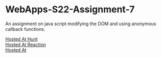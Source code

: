 # WebApps-S22-Assignment-7
An assignment on java script modifying the DOM and using anonymous callback functions.

<a href="https://44-563-web-apps-s22.github.io/webapps-s22-assignment-7-Narendarkatta/hunt.html" rel="nofollow">Hosted At Hunt</a>
<br>
<a href="https://44-563-web-apps-s22.github.io/webapps-s22-assignment-7-Narendarkatta/hunt.html" rel="nofollow">Hosted At Reaction</a>
<br>
<a href="https://44-563-web-apps-s22.github.io/webapps-s22-assignment-7-Narendarkatta/hunt.html" rel="nofollow">Hosted At</a>
